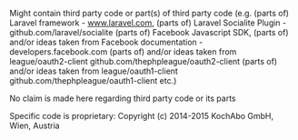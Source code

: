 Might contain third party code or part(s) of third party code
(e.g. (parts of) Laravel framework - www.laravel.com,
(parts of) Laravel Socialite Plugin - github.com/laravel/socialite
(parts of) Facebook Javascript SDK,
(parts of) and/or ideas taken from  Facebook documentation - developers.facebook.com
(parts of) and/or ideas taken from league/oauth2-client github.com/thephpleague/oauth2-client
(parts of) and/or ideas taken from league/oauth1-client github.com/thephpleague/oauth1-client
etc.)

No claim is made here regarding third party code or its parts

Specific code is proprietary: Copyright (c) 2014-2015 KochAbo GmbH, Wien, Austria
